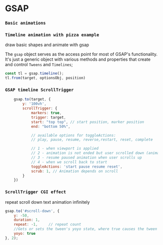 # GSAP

### `Basic animations`
### `Timeline animation with pizza example`
draw basic shapes and animate with gsap

The `gsap` object serves as the access point for most of GSAP's functionality. It's just a generic object with various methods and properties that create and control `Tweens` and `Timelines`;

```js
const tl = gsap.timeline();
tl.from(target, optionsObj, position)
```
### `GSAP timeline ScrollTrigger`
```js
    gsap.to(target, {
        y: '100vh',
        scrollTrigger: {
            markers: true,
            trigger: target,
            start: "top top", // start position, marker position
            end: "bottom 50%",

            // available options for toggleActions:
            // play, pause, resume, reverse,restart, reset, complete

            // 1 - when viewport is applied
            // 2 - animation is not ended but user scrolled down (animation paused)
            // 3 - resume paused animation when user scrolls up
            // 4 - when we scroll back to start
            toggleActions: 'start pause resume reset',
            scrub: 1, // Animation depends on scroll
        }
    })
```
### `ScrollTrigger CGI effect`
repeat scroll down text animation infinitely
```js
gsap.to('#scroll-down', {
    y: -50,
    duration: 1,
    repeat: -1,     // repeat count
    //Gets or sets the tween's yoyo state, where true causes the tween to go back and forth, alternating backward and forward on each repeat.
    yoyo: true
}, 2);
```

